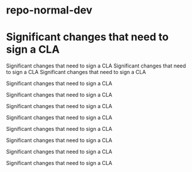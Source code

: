 # repo-normal-dev

# Significant changes that need to sign a CLA
Significant changes that need to sign a CLA
Significant changes that need to sign a CLA
Significant changes that need to sign a CLA














Significant changes that need to sign a CLA





Significant changes that need to sign a CLA




Significant changes that need to sign a CLA



Significant changes that need to sign a CLA




Significant changes that need to sign a CLA



Significant changes that need to sign a CLA



Significant changes that need to sign a CLA


Significant changes that need to sign a CLA
